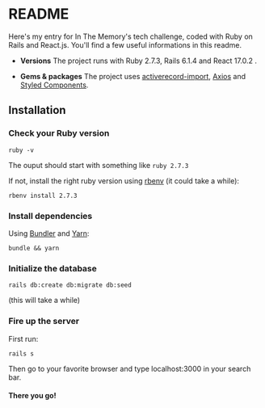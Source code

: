 # README

Here\'s my entry for In The Memory\'s tech challenge, coded with Ruby on Rails and React.js.
You\'ll find a few useful informations in this readme.


* **Versions**
The project runs with Ruby 2.7.3, Rails 6.1.4 and React 17.0.2 .

* **Gems & packages**
The project uses [activerecord-import](https://github.com/zdennis/activerecord-import), [Axios](https://github.com/axios/axios) and [Styled Components](https://styled-components.com/).

## Installation

### Check your Ruby version

```shell
ruby -v
```

The ouput should start with something like `ruby 2.7.3`

If not, install the right ruby version using [rbenv](https://github.com/rbenv/rbenv) (it could take a while):

```shell
rbenv install 2.7.3
```

### Install dependencies

Using [Bundler](https://github.com/bundler/bundler) and [Yarn](https://github.com/yarnpkg/yarn):

```shell
bundle && yarn
```

### Initialize the database

```shell
rails db:create db:migrate db:seed
```
(this will take a while)

### Fire up the server
First run:

```shell
rails s
```
Then go to your favorite browser and type localhost:3000 in your search bar.

#### There you go!
